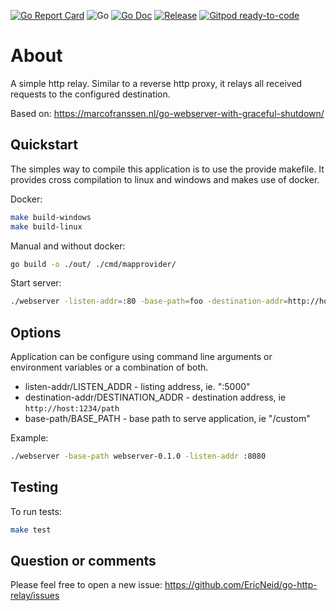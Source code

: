 <!--
SPDX-FileCopyrightText: 2021 Eric Neidhardt
SPDX-License-Identifier: CC-BY-4.0
-->
<!-- markdownlint-disable MD041-->
[![Go Report Card](https://goreportcard.com/badge/github.com/EricNeid/go-webserver?style=flat-square)](https://goreportcard.com/report/github.com/EricNeid/go-webserver)
![Go](https://github.com/EricNeid/go-webserver/workflows/Go/badge.svg)
[![Go Doc](https://img.shields.io/badge/godoc-reference-blue.svg?style=flat-square)](http://godoc.org/github.com/EricNeid/go-webserver)
[![Release](https://img.shields.io/github/release/EricNeid/go-webserver.svg?style=flat-square)](https://github.com/EricNeid/go-webserver/releases/latest)
[![Gitpod ready-to-code](https://img.shields.io/badge/Gitpod-ready--to--code-blue?logo=gitpod)](https://gitpod.io/#https://github.com/EricNeid/go-webserver)

# About

A simple http relay. Similar to a reverse http proxy, it relays all received requests
to the configured destination.

Based on: <https://marcofranssen.nl/go-webserver-with-graceful-shutdown/>

## Quickstart

The simples way to compile this application is to use the provide makefile.
It provides cross compilation to linux and windows and makes use of docker.

Docker:

```bash
make build-windows
make build-linux
```

Manual and without docker:

```bash
go build -o ./out/ ./cmd/mapprovider/
```

Start server:

```bash
./webserver -listen-addr=:80 -base-path=foo -destination-addr=http://host:1234/path
```

## Options

Application can be configure using command line arguments or
environment variables or a combination of both.

* listen-addr/LISTEN_ADDR - listing address, ie. ":5000"
* destination-addr/DESTINATION_ADDR - destination address, ie ```http://host:1234/path```
* base-path/BASE_PATH - base path to serve application, ie "/custom"

Example:

```bash
./webserver -base-path webserver-0.1.0 -listen-addr :8080
```

## Testing

To run tests:

```bash
make test
```

## Question or comments

Please feel free to open a new issue:
<https://github.com/EricNeid/go-http-relay/issues>
